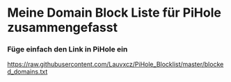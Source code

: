 # Meine Domain Block Liste für PiHole zusammengefasst


### Füge einfach den Link in PiHole ein
https://raw.githubusercontent.com/Lauvxcz/PiHole_Blocklist/master/blocked_domains.txt

